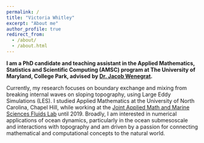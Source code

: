 ```yaml
---
permalink: /
title: "Victoria Whitley"
excerpt: "About me"
author_profile: true
redirect_from: 
  - /about/
  - /about.html
---
```


__I am a PhD candidate and teaching assistant in the Applied Mathematics, Statistics and Scientific Computing (AMSC) program at The University of Maryland, College Park, advised by [Dr. Jacob Wenegrat](https://wenegrat.github.io).__

Currently, my research focuses on boundary exchange and mixing from breaking internal waves on sloping topography, using Large Eddy Simulations (LES). I studied Applied Mathematics at the University of North Carolina, Chapel Hill, while working at the [Joint Applied Math and Marine Sciences Fluids Lab](https://amath.unc.edu/research/fluid-mechanics/fluids-lab/) until 2019. Broadly, I am interested in numerical applications of ocean dynamics, particularly in the ocean submesoscale and interactions with topography and am driven by a passion for connecting mathematical and computational concepts to the natural world. 
